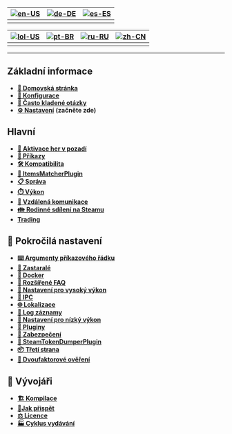 | [![en-US](https://raw.githubusercontent.com/hjnilsson/country-flags/master/png100px/us.png)](https://github.com/JustArchiNET/ArchiSteamFarm/wiki/Home) | [![de-DE](https://raw.githubusercontent.com/hjnilsson/country-flags/master/png100px/de.png)](https://github.com/JustArchiNET/ArchiSteamFarm/wiki/Home-de-DE) | [![es-ES](https://raw.githubusercontent.com/hjnilsson/country-flags/master/png100px/es.png)](https://github.com/JustArchiNET/ArchiSteamFarm/wiki/Home-es-ES) |
| ------------------------------------------------------------------------------------------------------------------------------------------------------ | ------------------------------------------------------------------------------------------------------------------------------------------------------------ | ------------------------------------------------------------------------------------------------------------------------------------------------------------ |
|                                                                                                                                                        |                                                                                                                                                              |                                                                                                                                                              |

| [![lol-US](https://raw.githubusercontent.com/JustArchiNET/ArchiSteamFarm/main/resources/lol-US.png)](https://github.com/JustArchiNET/ArchiSteamFarm/wiki/Home-lol-US) | [![pt-BR](https://raw.githubusercontent.com/hjnilsson/country-flags/master/png100px/br.png)](https://github.com/JustArchiNET/ArchiSteamFarm/wiki/Home-pt-BR) | [![ru-RU](https://raw.githubusercontent.com/hjnilsson/country-flags/master/png100px/ru.png)](https://github.com/JustArchiNET/ArchiSteamFarm/wiki/Home-ru-RU) | [![zh-CN](https://raw.githubusercontent.com/hjnilsson/country-flags/master/png100px/cn.png)](https://github.com/JustArchiNET/ArchiSteamFarm/wiki/Home-zh-CN) |
| --------------------------------------------------------------------------------------------------------------------------------------------------------------------- | ------------------------------------------------------------------------------------------------------------------------------------------------------------ | ------------------------------------------------------------------------------------------------------------------------------------------------------------ | ------------------------------------------------------------------------------------------------------------------------------------------------------------ |
|                                                                                                                                                                       |                                                                                                                                                              |                                                                                                                                                              |                                                                                                                                                              |

***

## Základní informace

* **[🏡 Domovská stránka](https://github.com/JustArchiNET/ArchiSteamFarm/wiki/Home)**
* **[🔧 Konfigurace](https://github.com/JustArchiNET/ArchiSteamFarm/wiki/Configuration)**
* **[💬 Často kladené otázky](https://github.com/JustArchiNET/ArchiSteamFarm/wiki/FAQ)**
* **[⚙️ Nastavení](https://github.com/JustArchiNET/ArchiSteamFarm/wiki/Setting-up)** **(začněte zde)**


## Hlavní

* **[👥 Aktivace her v pozadí](https://github.com/JustArchiNET/ArchiSteamFarm/wiki/Background-games-redeemer)**
* **[📢 Příkazy](https://github.com/JustArchiNET/ArchiSteamFarm/wiki/Commands)**
* **[🛠️ Kompatibilita](https://github.com/JustArchiNET/ArchiSteamFarm/wiki/Compatibility)**
* **[🧩 ItemsMatcherPlugin](https://github.com/JustArchiNET/ArchiSteamFarm/wiki/ItemsMatcherPlugin)**
* **[📋 Správa](https://github.com/JustArchiNET/ArchiSteamFarm/wiki/Management)**
* **[⏱️ Výkon](https://github.com/JustArchiNET/ArchiSteamFarm/wiki/Performance)**
* **[📡 Vzdálená komunikace](https://github.com/JustArchiNET/ArchiSteamFarm/wiki/Remote-communication)**
* **[👪 Rodinné sdílení na Steamu](https://github.com/JustArchiNET/ArchiSteamFarm/wiki/Steam-Family-Sharing)**
* **[Trading](https://github.com/JustArchiNET/ArchiSteamFarm/wiki/Trading)**


## 🧙 Pokročilá nastavení

* **[⌨️ Argumenty příkazového řádku](https://github.com/JustArchiNET/ArchiSteamFarm/wiki/Command-line-arguments)**
* **[🚧 Zastaralé](https://github.com/JustArchiNET/ArchiSteamFarm/wiki/Deprecation)**
* **[🐳 Docker](https://github.com/JustArchiNET/ArchiSteamFarm/wiki/Docker)**
* **[🤔 Rozšířené FAQ](https://github.com/JustArchiNET/ArchiSteamFarm/wiki/Extended-FAQ)**
* **[🚀 Nastavení pro vysoký výkon](https://github.com/JustArchiNET/ArchiSteamFarm/wiki/High-performance-setup)**
* **[🔗 IPC](https://github.com/JustArchiNET/ArchiSteamFarm/wiki/IPC)**
* **[🌐 Lokalizace](https://github.com/JustArchiNET/ArchiSteamFarm/wiki/Localization)**
* **[📝 Log záznamy](https://github.com/JustArchiNET/ArchiSteamFarm/wiki/Logging)**
* **[💾 Nastavení pro nízký výkon](https://github.com/JustArchiNET/ArchiSteamFarm/wiki/Low-memory-setup)**
* **[🔌 Pluginy](https://github.com/JustArchiNET/ArchiSteamFarm/wiki/Plugins)**
* **[🔐 Zabezpečení](https://github.com/JustArchiNET/ArchiSteamFarm/wiki/Security)**
* **[🧩 SteamTokenDumperPlugin](https://github.com/JustArchiNET/ArchiSteamFarm/wiki/SteamTokenDumperPlugin)**
* **[📦 Třetí strana](https://github.com/JustArchiNET/ArchiSteamFarm/wiki/Third-party)**
* **[📵 Dvoufaktorové ověření](https://github.com/JustArchiNET/ArchiSteamFarm/wiki/Two-factor-authentication)**


## 👷 Vývojáři

* **[🏗️ Kompilace](https://github.com/JustArchiNET/ArchiSteamFarm/wiki/Compilation)**
* **[🤝Jak přispět](https://github.com/JustArchiNET/ArchiSteamFarm/blob/main/.github/CONTRIBUTING.md)**
* **[⚖️ Licence](https://github.com/JustArchiNET/ArchiSteamFarm/wiki/License)**
* **[🏭 Cyklus vydávání](https://github.com/JustArchiNET/ArchiSteamFarm/wiki/Release-cycle)**